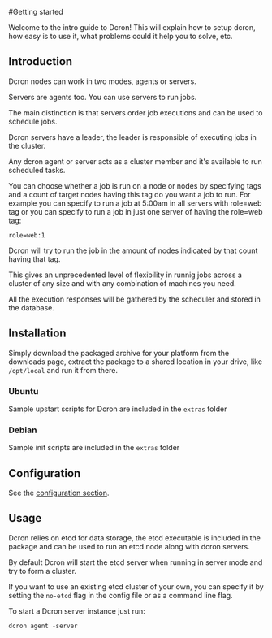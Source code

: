 #Getting started

Welcome to the intro guide to Dcron! This will explain how to setup dcron, how easy is to use it, what problems could it help you to solve, etc.

## Introduction

Dcron nodes can work in two modes, agents or servers.

Servers are agents too. You can use servers to run jobs.

The main distinction is that servers order job executions and can be used to schedule jobs.

Dcron servers have a leader, the leader is responsible of executing jobs in the cluster.

Any dcron agent or server acts as a cluster member and it's available to run scheduled tasks.

You can choose whether a job is run on a node or nodes by specifying tags and a count of target nodes having this tag do you want a job to run. For example you can specify to run a job at 5:00am in all servers with role=web tag or you can specify to run a job in just one server of having the role=web tag:

```
role=web:1
```

Dcron will try to run the job in the amount of nodes indicated by that count having that tag.

This gives an unprecedented level of flexibility in runnig jobs across a cluster of any size and with any combination of machines you need.

All the execution responses will be gathered by the scheduler and stored in the database.

## Installation

Simply download the packaged archive for your platform from the downloads page, extract the package to a shared location in your drive, like `/opt/local` and run it from there.

### Ubuntu

Sample upstart scripts for Dcron are included in the `extras` folder

### Debian

Sample init scripts are included in the `extras` folder

## Configuration

See the [configuration section](configuration).

## Usage

Dcron relies on etcd for data storage, the etcd executable is included in the package and can be used to run an etcd node along with dcron servers.

By default Dcron will start the etcd server when running in server mode and try to form a cluster.

If you want to use an existing etcd cluster of your own, you can specify it by setting the `no-etcd` flag in the config file or as a command line flag.

To start a Dcron server instance just run:

```
dcron agent -server
```
